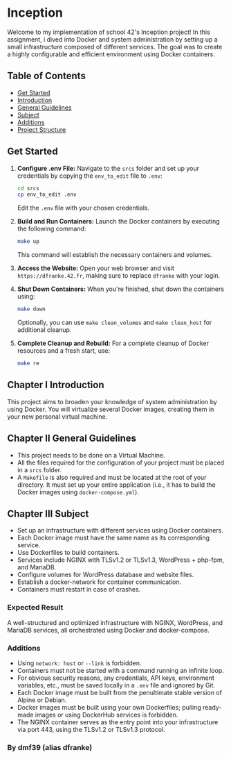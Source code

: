# Inception

Welcome to my implementation of school 42's Inception project! In this assignment, i dived into Docker and system administration by setting up a small infrastructure composed of different services. The goal was to create a highly configurable and efficient environment using Docker containers.

## Table of Contents
- [Get Started](#get-started)
- [Introduction](#chapter-i-general-introduction)
- [General Guidelines](#chapter-ii-general-guidelines)
- [Subject](#chapter-iii-general-subject)
- [Additions](#additions)
- [Project Structure](#project-structure)

## Get Started
1. **Configure .env File:** Navigate to the `srcs` folder and set up your credentials by copying the `env_to_edit` file to `.env`:

    ```sh
    cd srcs
    cp env_to_edit .env
    ```

   Edit the `.env` file with your chosen credentials.

2. **Build and Run Containers:** Launch the Docker containers by executing the following command:

    ```sh
    make up
    ```

   This command will establish the necessary containers and volumes.

3. **Access the Website:** Open your web browser and visit `https://dfranke.42.fr`, making sure to replace `dfranke` with your login.

4. **Shut Down Containers:** When you're finished, shut down the containers using:

    ```sh
    make down
    ```

   Optionally, you can use `make clean_volumes` and `make clean_host` for additional cleanup.

5. **Complete Cleanup and Rebuild:** For a complete cleanup of Docker resources and a fresh start, use:

    ```sh
    make re

## Chapter I Introduction

This project aims to broaden your knowledge of system administration by using Docker. You will virtualize several Docker images, creating them in your new personal virtual machine.

## Chapter II General Guidelines

- This project needs to be done on a Virtual Machine.
- All the files required for the configuration of your project must be placed in a `srcs` folder.
- A `Makefile` is also required and must be located at the root of your directory. It must set up your entire application (i.e., it has to build the Docker images using `docker-compose.yml`).

## Chapter III Subject

- Set up an infrastructure with different services using Docker containers.
- Each Docker image must have the same name as its corresponding service.
- Use Dockerfiles to build containers.
- Services include NGINX with TLSv1.2 or TLSv1.3, WordPress + php-fpm, and MariaDB.
- Configure volumes for WordPress database and website files.
- Establish a docker-network for container communication.
- Containers must restart in case of crashes.

### Expected Result

A well-structured and optimized infrastructure with NGINX, WordPress, and MariaDB services, all orchestrated using Docker and docker-compose.

### Additions

- Using `network: host` or `--link` is forbidden.
- Containers must not be started with a command running an infinite loop.
- For obvious security reasons, any credentials, API keys, environment variables, etc., must be saved locally in a `.env` file and ignored by Git.
- Each Docker image must be built from the penultimate stable version of Alpine or Debian.
- Docker images must be built using your own Dockerfiles; pulling ready-made images or using DockerHub services is forbidden.
- The NGINX container serves as the entry point into your infrastructure via port 443, using the TLSv1.2 or TLSv1.3 protocol.

### By dmf39 (alias dfranke)